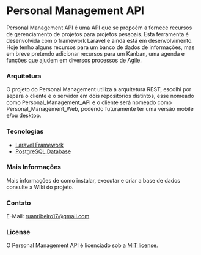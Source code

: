 # Personal Management API

Personal Management API é uma API que se propoẽm a fornece recursos de gerenciamento de projetos para projetos pessoais. 
Esta ferramenta é desenvolvida com o framework Laravel e ainda está em desenvolvimento.
Hoje tenho alguns recursos para um banco de dados de informações, mas em breve pretendo adicionar recursos para um Kanban, uma agenda e funções que ajudem em diversos processos de Agile.

### Arquitetura
O projeto do Personal Management utiliza a arquitetura REST, escolhi por separa o cliente e o servidor em dois repositórios distintos, esse nomeado como Personal_Management_API e o cliente será nomeado como Personal_Management_Web, podendo futuramente ter uma versão mobile e/ou desktop.

### Tecnologias
- <a href="https://laravel.com">Laravel Framework</a>
- <a href="https://www.postgresql.org/">PostgreSQL Database</a>

### Mais Informações
Mais informações de como instalar, executar e criar a base de dados consulte a Wiki do projeto.

### Contato
E-Mail: ruanribeiro17@gmail.com

### License
O Personal Management API é licenciado sob a [MIT license](https://opensource.org/licenses/MIT).